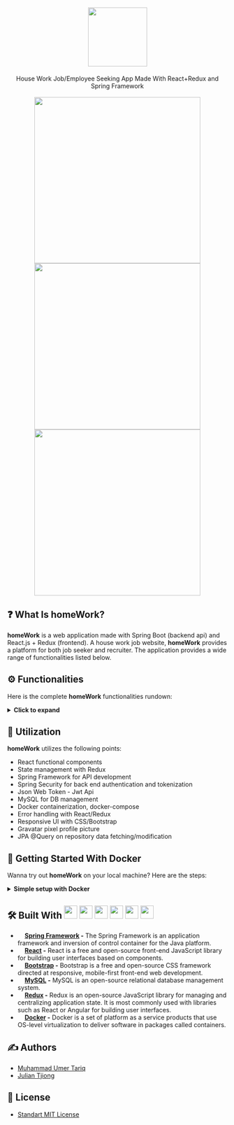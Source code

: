 <div align="center">
  <h1>
    <img src="https://user-images.githubusercontent.com/53683415/229388736-68c19abe-1555-4e15-b0d2-ecc622a0776e.png" width="135">
  </h1>
   House Work Job/Employee Seeking App Made With React+Redux and Spring Framework
</div>
<br>
<div align="center">
  <img src="https://user-images.githubusercontent.com/53683415/229389740-3ae0e967-763e-4785-90c7-14b03830400e.png" width="380">
  <img src="https://user-images.githubusercontent.com/53683415/229389849-4aedd2a5-0136-465b-bae0-9ee431a734f5.png" width="380">
  <img src="https://user-images.githubusercontent.com/53683415/229390115-018b94bf-06cf-425a-842d-7492d5e66ed5.png" width="380">
  <br>
</div>

## :question: What Is homeWork?
<b>homeWork</b> is a web application made with Spring Boot (backend api) and React.js + Redux (frontend). A house work job website, <b>homeWork</b> provides a platform for both job seeker and recruiter. The application provides a wide range of functionalities listed below.

## ⚙️ Functionalities
Here is the complete <b>homeWork</b> functionalities rundown:
<details>
 <summary><b>Click to expand</b></summary>
 <br />
 
 1. Authentication with Spring Security (backend) + React (frontend)
 2. Registering as Job Seeker or Job Creator
 3. Route protection (only authenticated users can access the functionalitites)
 4. User functionalities separated by roles (job creator/job seeker)
 5. Create/update/delete jobs as a job creator
 6. Applying for a job as a job seeker
 7. Managing applications on application dashboard as job creator (accept/reject an application)
 8. Dashboard separation for different roles
 9. Jobs marketplace
 10. Job types with different thumbnails
 11. User profile page with unique gravatar image
 12. Proper statuses on job (pending/accepted/rejected application)
 13. Responsive sidebar
 14. View all my posted jobs as job creator
 
</details>

## :hammer: Utilization
<b>homeWork</b> utilizes the following points:
- React functional components
- State management with Redux
- Spring Framework for API development
- Spring Security for back end authentication and tokenization
- Json Web Token - Jwt Api
- MySQL for DB management
- Docker containerization, docker-compose
- Error handling with React/Redux
- Responsive UI with CSS/Bootstrap
- Gravatar pixel profile picture
- JPA @Query on repository data fetching/modification

## :whale: Getting Started With Docker
Wanna try out <b>homeWork</b> on your local machine? Here are the steps:
<details>
 <summary><b>Simple setup with Docker</b></summary>
 <br />
 
 Both the frontend and backend (and MySQL database) were containerized within separate Docker containers, as provided [here](https://github.com/juliantjg?tab=packages&repo_name=homeWork):
 <br />
 ![image](https://user-images.githubusercontent.com/53683415/230527901-133bb8f4-25f2-462d-9d7b-89fabfa3ded9.png#gh-dark-mode-only)
 ![image](https://user-images.githubusercontent.com/53683415/230527979-822d73f7-868a-403e-96e1-3c68f3f0b28f.png#gh-light-mode-only)

 1. Create a file `docker-compose.yml` with the following content (you can also find it [here](https://github.com/juliantjg/homeWork/blob/main/docker-compose.yml)):
 ```yml
version: '3'
services:
  db:
    image: mysql:8
    restart: always
    ports:
      - 3307:3306
    environment:
      MYSQL_DATABASE: homework
      MYSQL_USER: newuser
      MYSQL_PASSWORD: password
      MYSQL_ROOT_PASSWORD: password
  server:
    image: ghcr.io/juliantjg/homework-backend:latest
    restart: always
    ports:
      - 8080:8080
    depends_on:
      - db
    environment:
      SPRING_DATASOURCE_URL: jdbc:mysql://db:3306/homework?autoReconnect=true

  frontend:
    image: ghcr.io/juliantjg/homework-frontend:latest
    ports:
      - 3000:3000
 ```
 
  2. Run the `docker-compose.yml` to start up the backend (server), frontend (frontend) and MySQL (db). (Please make sure your local port `:3000` and `:8080` aren't in use):
  ```sh
  $ docker-compose up
  
  =======================================================
  Starting springdeploy_server_1         ... done
  Starting springdeploy_frontend_1       ... done
  Starting springdeploy_db_1             ... done
  =======================================================
  ```
  
  3. Access the application by entering `localhost:3000` on your browser:

  <img src="https://user-images.githubusercontent.com/53683415/230530173-d507cf61-7078-4040-b1a3-2a0a3a8f594e.png" width="600">
  
  4. Done! Now you can login. The database have been seeded, thus you can find jobs on the Hunt Jobs dashboard. Here is an employer credential (you can also sign up as one):
  ```
  email: employer@email.com
  password: password
  ```
 
</details>

## 🛠️ Built With <img src="https://user-images.githubusercontent.com/53683415/229395886-517660d1-0abe-4d41-86d0-1d9ffbb5b9ba.png" width="30"> <img src="https://user-images.githubusercontent.com/53683415/223294710-a2ba9d4c-c680-497a-9b71-101f2186fc49.png" width="30"> <img src="https://user-images.githubusercontent.com/53683415/223313723-71cdde37-3494-44e8-80cb-01edecb3311c.png" width="30"> <img src="https://user-images.githubusercontent.com/53683415/224955579-a1ed2e8c-3ab7-41e1-b129-f37466f77c05.png" width="30"> <img src="https://user-images.githubusercontent.com/53683415/223313847-3cf57f1a-11fd-4963-a1df-b3895e478119.png" width="30"> <img src="https://user-images.githubusercontent.com/53683415/224954200-33f50594-34e2-43b6-81e9-f3c0bb269f97.png" width="30">
- <img src="https://user-images.githubusercontent.com/53683415/229395886-517660d1-0abe-4d41-86d0-1d9ffbb5b9ba.png" width="12"> <b><a href="https://spring.io/">Spring Framework</a> -</b> The Spring Framework is an application framework and inversion of control container for the Java platform.
- <img src="https://user-images.githubusercontent.com/53683415/223294710-a2ba9d4c-c680-497a-9b71-101f2186fc49.png" width="12"> <b><a href="https://reactjs.org/">React</a> -</b> React is a free and open-source front-end JavaScript library for building user interfaces based on components.
- <img src="https://user-images.githubusercontent.com/53683415/223313723-71cdde37-3494-44e8-80cb-01edecb3311c.png" width="12"> <b><a href="https://getbootstrap.com/">Bootstrap</a> -</b> Bootstrap is a free and open-source CSS framework directed at responsive, mobile-first front-end web development.
- <img src="https://user-images.githubusercontent.com/53683415/224955579-a1ed2e8c-3ab7-41e1-b129-f37466f77c05.png" width="12"> <b><a href="https://www.mysql.com/">MySQL</a> -</b> MySQL is an open-source relational database management system.
- <img src="https://user-images.githubusercontent.com/53683415/223313847-3cf57f1a-11fd-4963-a1df-b3895e478119.png" width="12"> <b><a href="https://redux.js.org/">Redux</a> -</b> Redux is an open-source JavaScript library for managing and centralizing application state. It is most commonly used with libraries such as React or Angular for building user interfaces.
- <img src="https://user-images.githubusercontent.com/53683415/224954200-33f50594-34e2-43b6-81e9-f3c0bb269f97.png" width="12"> <b><a href="https://www.docker.com/">Docker</a> -</b> Docker is a set of platform as a service products that use OS-level virtualization to deliver software in packages called containers.


## ✍️ Authors
- [Muhammad Umer Tariq](https://www.linkedin.com/in/muhammad-umer-tariq-bbaa91182/)
- [Julian Tjiong](https://juliantjg.github.io/)

## :scroll: License
- [Standart MIT License](https://github.com/juliantjg/homeWork/blob/main/LICENSE.md)
